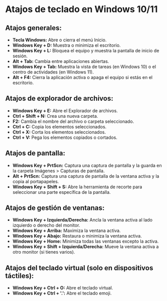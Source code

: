 # Atajos de teclado en Windows 10/11

## Atajos generales:
- **Tecla Windows:** Abre o cierra el menú Inicio.
- **Windows Key + D:** Muestra o minimiza el escritorio.
- **Windows Key + L:** Bloquea el equipo y muestra la pantalla de inicio de sesión.
- **Alt + Tab:** Cambia entre aplicaciones abiertas.
- **Windows Key + Tab:** Muestra la vista de tareas (en Windows 10) o el centro de actividades (en Windows 11).
- **Alt + F4:** Cierra la aplicación activa o apaga el equipo si estás en el escritorio.

## Atajos de explorador de archivos:
- **Windows Key + E:** Abre el Explorador de archivos.
- **Ctrl + Shift + N:** Crea una nueva carpeta.
- **F2:** Cambia el nombre del archivo o carpeta seleccionado.
- **Ctrl + C:** Copia los elementos seleccionados.
- **Ctrl + X:** Corta los elementos seleccionados.
- **Ctrl + V:** Pega los elementos copiados o cortados.

## Atajos de pantalla:
- **Windows Key + PrtScn:** Captura una captura de pantalla y la guarda en la carpeta Imágenes > Capturas de pantalla.
- **Alt + PrtScn:** Captura una captura de pantalla de la ventana activa y la copia al portapapeles.
- **Windows Key + Shift + S:** Abre la herramienta de recorte para seleccionar una parte específica de la pantalla.

## Atajos de gestión de ventanas:
- **Windows Key + Izquierda/Derecha:** Ancla la ventana activa al lado izquierdo o derecho del monitor.
- **Windows Key + Arriba:** Maximiza la ventana activa.
- **Windows Key + Abajo:** Restaura o minimiza la ventana activa.
- **Windows Key + Home:** Minimiza todas las ventanas excepto la activa.
- **Windows Key + Shift + Izquierda/Derecha:** Mueve la ventana activa a otro monitor (si tienes varios).

## Atajos del teclado virtual (solo en dispositivos táctiles):
- **Windows Key + Ctrl + O:** Abre el teclado virtual.
- **Windows Key + Ctrl + '.':** Abre el teclado emoji.

